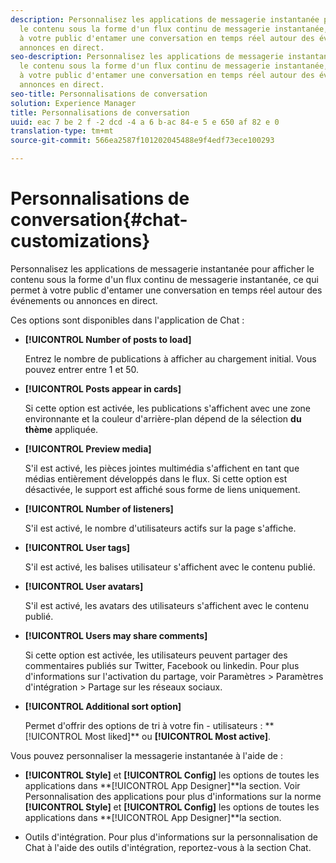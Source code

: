 ```yaml
---
description: Personnalisez les applications de messagerie instantanée pour afficher
  le contenu sous la forme d'un flux continu de messagerie instantanée, ce qui permet
  à votre public d'entamer une conversation en temps réel autour des événements ou
  annonces en direct.
seo-description: Personnalisez les applications de messagerie instantanée pour afficher
  le contenu sous la forme d'un flux continu de messagerie instantanée, ce qui permet
  à votre public d'entamer une conversation en temps réel autour des événements ou
  annonces en direct.
seo-title: Personnalisations de conversation
solution: Experience Manager
title: Personnalisations de conversation
uuid: eac 7 be 2 f -2 dcd -4 a 6 b-ac 84-e 5 e 650 af 82 e 0
translation-type: tm+mt
source-git-commit: 566ea2587f101202045488e9f4edf73ece100293

---
```



# Personnalisations de conversation{#chat-customizations}

Personnalisez les applications de messagerie instantanée pour afficher le contenu sous la forme d'un flux continu de messagerie instantanée, ce qui permet à votre public d'entamer une conversation en temps réel autour des événements ou annonces en direct.



Ces options sont disponibles dans l'application de Chat :

* **[!UICONTROL Number of posts to load]**

   Entrez le nombre de publications à afficher au chargement initial. Vous pouvez entrer entre 1 et 50.

* **[!UICONTROL Posts appear in cards]**

   Si cette option est activée, les publications s'affichent avec une zone environnante et la couleur d'arrière-plan dépend de la sélection **du thème** appliquée.

* **[!UICONTROL Preview media]**

   S'il est activé, les pièces jointes multimédia s'affichent en tant que médias entièrement développés dans le flux. Si cette option est désactivée, le support est affiché sous forme de liens uniquement.

* **[!UICONTROL Number of listeners]**

   S'il est activé, le nombre d'utilisateurs actifs sur la page s'affiche.

* **[!UICONTROL User tags]**

   S'il est activé, les balises utilisateur s'affichent avec le contenu publié.

* **[!UICONTROL User avatars]**

   S'il est activé, les avatars des utilisateurs s'affichent avec le contenu publié.

* **[!UICONTROL Users may share comments]**

   Si cette option est activée, les utilisateurs peuvent partager des commentaires publiés sur Twitter, Facebook ou linkedin. Pour plus d'informations sur l'activation du partage, voir Paramètres > Paramètres d'intégration > Partage sur les réseaux sociaux.

* **[!UICONTROL Additional sort option]**

   Permet d'offrir des options de tri à votre fin - utilisateurs : ** [!UICONTROL Most liked]** ou **[!UICONTROL Most active]**.

Vous pouvez personnaliser la messagerie instantanée à l'aide de :

* **[!UICONTROL Style]** et **[!UICONTROL Config]** les options de toutes les applications dans **[!UICONTROL App Designer]**la section. Voir Personnalisation des applications pour plus d'informations sur la norme **[!UICONTROL Style]** et **[!UICONTROL Config]** les options de toutes les applications dans **[!UICONTROL App Designer]**la section.

* Outils d'intégration. Pour plus d'informations sur la personnalisation de Chat à l'aide des outils d'intégration, reportez-vous à la section Chat.

